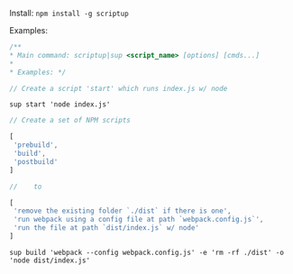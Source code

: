 Install: `npm install -g scriptup`

Examples:

```javascript
/**
* Main command: scriptup|sup <script_name> [options] [cmds...]
*
* Examples: */

// Create a script 'start' which runs index.js w/ node
```

  `sup start 'node index.js'`

```javascript
// Create a set of NPM scripts

[
 'prebuild',
 'build',
 'postbuild'
]

//    to

[
 'remove the existing folder `./dist` if there is one',
 'run webpack using a config file at path `webpack.config.js`',
 'run the file at path `dist/index.js` w/ node'
]
```

  `sup build 'webpack --config webpack.config.js' -e 'rm -rf ./dist' -o 'node dist/index.js'`
